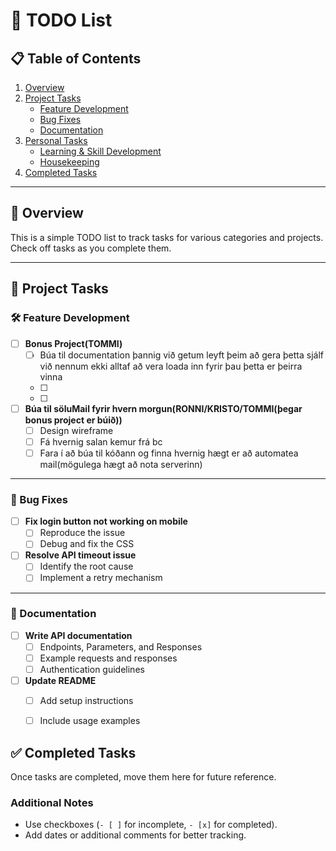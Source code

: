 # 📝 TODO List

## 📋 Table of Contents
1. [Overview](#overview)
2. [Project Tasks](#project-tasks)
    - [Feature Development](#feature-development)
    - [Bug Fixes](#bug-fixes)
    - [Documentation](#documentation)
3. [Personal Tasks](#personal-tasks)
    - [Learning & Skill Development](#learning--skill-development)
    - [Housekeeping](#housekeeping)
4. [Completed Tasks](#completed-tasks)

---

## 🏁 Overview
This is a simple TODO list to track tasks for various categories and projects. Check off tasks as you complete them.

---

## 🚀 Project Tasks

### 🛠️ Feature Development
- [ ] **Bonus Project(TOMMI)**
  - [ ] Búa til documentation þannig við getum leyft þeim að gera þetta sjálf við nennum ekki alltaf að vera loada inn fyrir þau þetta er þeirra vinna
  - [ ] 
  - [ ] 

- [ ] **Búa til söluMail fyrir hvern morgun(RONNI/KRISTO/TOMMI(þegar bonus project er búið))**
  - [ ] Design wireframe
  - [ ] Fá hvernig salan kemur frá bc
  - [ ] Fara í að búa til kóðann og finna hvernig hægt er að automatea mail(mögulega hægt að nota serverinn)

---

### 🐛 Bug Fixes
- [ ] **Fix login button not working on mobile**
  - [ ] Reproduce the issue
  - [ ] Debug and fix the CSS

- [ ] **Resolve API timeout issue**
  - [ ] Identify the root cause
  - [ ] Implement a retry mechanism

---

### 📝 Documentation
- [ ] **Write API documentation**
  - [ ] Endpoints, Parameters, and Responses
  - [ ] Example requests and responses
  - [ ] Authentication guidelines

- [ ] **Update README**
  - [ ] Add setup instructions
  - [ ] Include usage examples


## ✅ Completed Tasks
Once tasks are completed, move them here for future reference.


### Additional Notes
- Use checkboxes (`- [ ]` for incomplete, `- [x]` for completed).
- Add dates or additional comments for better tracking.

